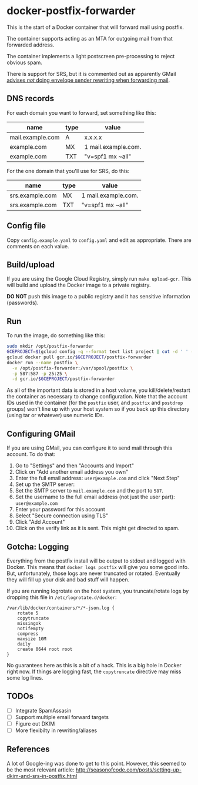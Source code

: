 # docker-postfix-forwarder

This is the start of a Docker container that will forward mail using postfix.

The container supports acting as an MTA for outgoing mail from that forwarded address.

The container implements a light postscreen pre-processing to reject obvious spam.

There is support for SRS, but it is commented out as apparently GMail [advises *not* doing envelope sender rewriting when forwarding mail](https://support.google.com/mail/answer/175365?hl=en).

## DNS records

For each domain you want to forward, set something like this:

name | type | value
-----|------|------
mail.example.com | A | x.x.x.x
example.com | MX | 1 mail.example.com.
example.com | TXT | "v=spf1 mx ~all"

For the one domain that you'll use for SRS, do this:

name | type | value
-----|------|------
srs.example.com | MX | 1 mail.example.com.
srs.example.com | TXT | "v=spf1 mx ~all"

## Config file

Copy `config.example.yaml` to `config.yaml` and edit as appropriate.  There are comments on each value.

## Build/upload

If you are using the Google Cloud Registry, simply run `make upload-gcr`.  This will build and upload the Docker image to a private registry.

**DO NOT** push this image to a public registry and it has sensitive information (passwords).

## Run

To run the image, do something like this:

```bash
sudo mkdir /opt/postfix-forwarder
GCEPROJECT=$(gcloud config -q --format text list project | cut -d ' ' -f 2 | tr - _)
gcloud docker pull gcr.io/$GCEPROJECT/postfix-forwarder
docker run --name postfix \
  -v /opt/postfix-forwarder:/var/spool/postfix \
  -p 587:587 -p 25:25 \
  -d gcr.io/$GCEPROJECT/postfix-forwarder
```

As all of the important data is stored in a host volume, you kill/delete/restart the container as necessary to change configuration.  Note that the account IDs used in the container (for the `postfix` user, and `postfix` and `postdrop` groups) won't line up with your host system so if you back up this directory (using tar or whatever) use numeric IDs.

## Configuring GMail

If you are using GMail, you can configure it to send mail through this account.  To do that:

1. Go to "Settings" and then "Accounts and Import"
2. Click on "Add another email address you own"
3. Enter the full email address: `user@example.com` and click "Next Step"
4. Set up the SMTP server:
  1. Set the SMTP server to `mail.example.com` and the port to `587`.
  2. Set the username to the full email address (not just the user part): `user@example.com`
  3. Enter your password for this account
  4. Select "Secure connection using TLS"
  5. Click "Add Account"
5. Click on the verify link as it is sent.  This might get directed to spam.

## Gotcha: Logging

Everything from the postfix install will be output to stdout and logged with Docker.  This means that `docker logs postfix` will give you some good info.  But, unfortunately, those logs are never truncated or rotated.  Eventually they will fill up your disk and bad stuff will happen.

If you are running logrotate on the host system, you truncate/rotate logs by dropping this file in `/etc/logrotate.d/docker`:

```
/var/lib/docker/containers/*/*-json.log {
    rotate 5
    copytruncate
    missingok
    notifempty
    compress
    maxsize 10M
    daily
    create 0644 root root
}
```

No guarantees here as this is a bit of a hack.  This is a big hole in Docker right now.  If things are logging fast, the `copytruncate` directive may miss some log lines.

## TODOs

* [ ] Integrate SpamAssasin
* [ ] Support multiple email forward targets
* [ ] Figure out DKIM
* [ ] More flexibilty in rewriting/aliases

## References

A lot of Google-ing was done to get to this point.  However, this seemed to be the most relevant article: http://seasonofcode.com/posts/setting-up-dkim-and-srs-in-postfix.html